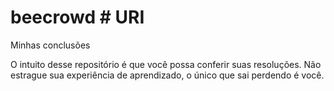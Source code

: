 # beecrowd # URI
Minhas conclusões

O intuito desse repositório é que você possa conferir suas resoluções.
Não estrague sua experiência de aprendizado, o único que sai perdendo é você.
